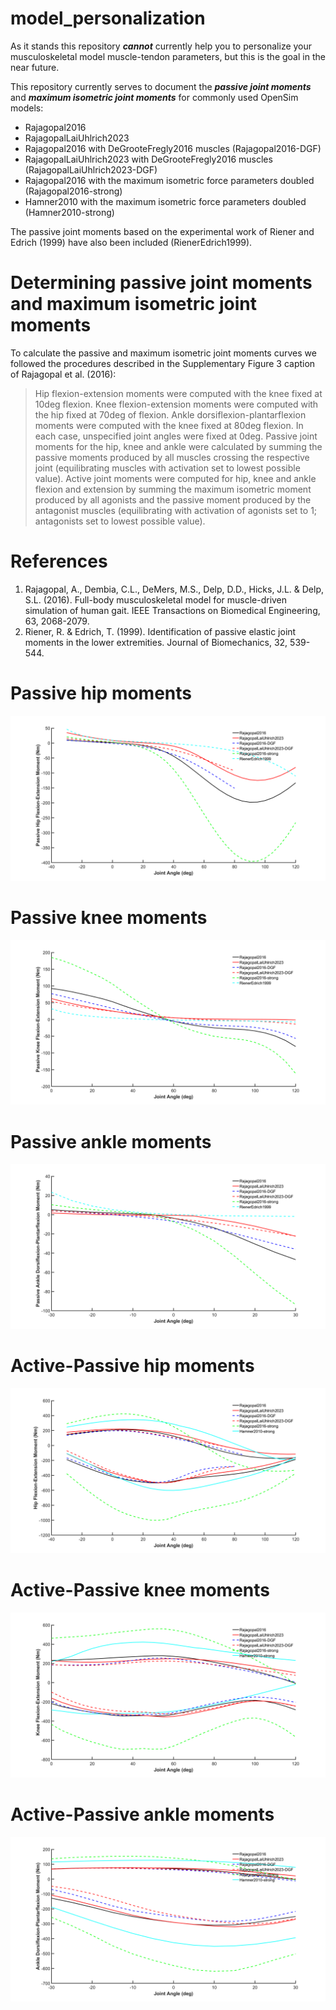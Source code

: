 # model_personalization

As it stands this repository ***cannot*** currently help you to personalize your musculoskeletal model muscle-tendon parameters, but this is the goal in the near future.

This repository currently serves to document the ***passive joint moments*** and ***maximum isometric joint moments*** for commonly used OpenSim models:
- Rajagopal2016
- RajagopalLaiUhlrich2023
- Rajagopal2016 with DeGrooteFregly2016 muscles (Rajagopal2016-DGF)
- RajagopalLaiUhlrich2023 with DeGrooteFregly2016 muscles (RajagopalLaiUhlrich2023-DGF)
- Rajagopal2016 with the maximum isometric force parameters doubled (Rajagopal2016-strong)
- Hamner2010 with the maximum isometric force parameters doubled (Hamner2010-strong)

The passive joint moments based on the experimental work of Riener and Edrich (1999) have also been included (RienerEdrich1999).

# Determining passive joint moments and maximum isometric joint moments

To calculate the passive and maximum isometric joint moments curves we followed the procedures described in the Supplementary Figure 3 caption of Rajagopal et al. (2016):
> Hip flexion-extension moments were computed  with the knee fixed at 10deg flexion. Knee flexion-extension moments were computed with the hip fixed at 70deg of flexion. Ankle dorsiflexion-plantarflexion moments were computed with the knee fixed at 80deg flexion. In each case, unspecified joint angles were fixed at 0deg. Passive joint moments for the hip, knee and ankle were calculated by summing the passive moments produced by all muscles crossing the respective joint (equilibrating muscles with activation set to lowest possible value). Active joint moments were computed for hip, knee and ankle flexion and extension by summing the maximum isometric moment produced by all agonists and the passive moment produced by the antagonist muscles (equilibrating with activation of agonists set to 1; antagonists set to lowest possible value).

# References
1. Rajagopal, A., Dembia, C.L., DeMers, M.S., Delp, D.D., Hicks, J.L. & Delp, S.L. (2016). Full-body musculoskeletal model for muscle-driven simulation of human gait. IEEE Transactions on Biomedical Engineering, 63, 2068-2079. 
2. Riener, R. & Edrich, T. (1999). Identification of passive elastic joint moments in the lower extremities. Journal of Biomechanics, 32, 539-544.

# Passive hip moments
![Passive hip moments](Plots/passive_hip_moments.png)

# Passive knee moments
![Passive knee moments](Plots/passive_knee_moments.png)

# Passive ankle moments
![Passive ankle moments](Plots/passive_ankle_moments.png)

# Active-Passive hip moments
![Active-Passive hip moments](Plots/active_passive_hip_moments.png)

# Active-Passive knee moments
![Active-Passive knee moments](Plots/active_passive_knee_moments.png)

# Active-Passive ankle moments
![Active-Passive ankle moments](Plots/active_passive_ankle_moments.png)